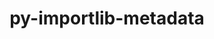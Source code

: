 ---
title: "py-importlib-metadata"
layout: cache
categories: [package, develop-2024-12-29]
meta: {"versions": ["7.0.1"], "compilers": ["gcc@=10.5.0", "gcc@=11.1.0", "gcc@=11.4.0", "gcc@=13.3.0", "gcc@=9.4.0", "oneapi@=2024.2.1"], "oss": ["centos7", "rhel8", "ubuntu20.04", "ubuntu22.04"], "platforms": ["linux"], "targets": ["aarch64", "neoverse_v2", "ppc64le", "x86_64_v3"], "stacks": ["data-vis-sdk", "developer-tools-aarch64-linux-gnu", "developer-tools-x86_64_v3-linux-gnu", "e4s", "e4s-neoverse-v2", "e4s-oneapi", "e4s-power", "root"], "num_specs": 12, "num_specs_by_stack": {"developer-tools-x86_64_v3-linux-gnu": 1, "root": 12, "developer-tools-aarch64-linux-gnu": 1, "e4s-power": 2, "data-vis-sdk": 1, "e4s-neoverse-v2": 2, "e4s": 2, "e4s-oneapi": 3}}
spec_details: [{"hash": "7havhmnxgkaeqp3qyheorngua2yrl55j", "compiler": "gcc@=10.5.0", "versions": ["7.0.1"], "os": "centos7", "platform": "linux", "target": "x86_64_v3", "variants": ["build_system=python_pip"], "stacks": ["developer-tools-x86_64_v3-linux-gnu", "root"], "size": "-", "tarball": "https://binaries.spack.io/develop-2024-12-29/build_cache/linux-centos7-x86_64_v3/gcc-10.5.0/py-importlib-metadata-7.0.1/linux-centos7-x86_64_v3-gcc-10.5.0-py-importlib-metadata-7.0.1-7havhmnxgkaeqp3qyheorngua2yrl55j.spack"}, {"hash": "5zr3a6sjip7ib43e7rpetpoeatnsl7so", "compiler": "gcc@=13.3.0", "versions": ["7.0.1"], "os": "rhel8", "platform": "linux", "target": "aarch64", "variants": ["build_system=python_pip"], "stacks": ["developer-tools-aarch64-linux-gnu", "root"], "size": "-", "tarball": "https://binaries.spack.io/develop-2024-12-29/build_cache/linux-rhel8-aarch64/gcc-13.3.0/py-importlib-metadata-7.0.1/linux-rhel8-aarch64-gcc-13.3.0-py-importlib-metadata-7.0.1-5zr3a6sjip7ib43e7rpetpoeatnsl7so.spack"}, {"hash": "244m2q3irtt43hva4m5uzah5dceng3if", "compiler": "gcc@=9.4.0", "versions": ["7.0.1"], "os": "ubuntu20.04", "platform": "linux", "target": "ppc64le", "variants": ["build_system=python_pip"], "stacks": ["root", "e4s-power"], "size": "-", "tarball": "https://binaries.spack.io/develop-2024-12-29/build_cache/linux-ubuntu20.04-ppc64le/gcc-9.4.0/py-importlib-metadata-7.0.1/linux-ubuntu20.04-ppc64le-gcc-9.4.0-py-importlib-metadata-7.0.1-244m2q3irtt43hva4m5uzah5dceng3if.spack"}, {"hash": "ztuefqbkvsyw2umfc4dsto2ybswy2755", "compiler": "gcc@=9.4.0", "versions": ["7.0.1"], "os": "ubuntu20.04", "platform": "linux", "target": "ppc64le", "variants": ["build_system=python_pip"], "stacks": ["root", "e4s-power"], "size": "-", "tarball": "https://binaries.spack.io/develop-2024-12-29/build_cache/linux-ubuntu20.04-ppc64le/gcc-9.4.0/py-importlib-metadata-7.0.1/linux-ubuntu20.04-ppc64le-gcc-9.4.0-py-importlib-metadata-7.0.1-ztuefqbkvsyw2umfc4dsto2ybswy2755.spack"}, {"hash": "rk77gfnaojyac6pfxhzl6ftfrkhcqlzc", "compiler": "gcc@=11.1.0", "versions": ["7.0.1"], "os": "ubuntu20.04", "platform": "linux", "target": "x86_64_v3", "variants": ["build_system=python_pip"], "stacks": ["root", "data-vis-sdk"], "size": "-", "tarball": "https://binaries.spack.io/develop-2024-12-29/build_cache/linux-ubuntu20.04-x86_64_v3/gcc-11.1.0/py-importlib-metadata-7.0.1/linux-ubuntu20.04-x86_64_v3-gcc-11.1.0-py-importlib-metadata-7.0.1-rk77gfnaojyac6pfxhzl6ftfrkhcqlzc.spack"}, {"hash": "t2cc266u25tfstbg6rwtygrg4xyj3a5d", "compiler": "gcc@=11.4.0", "versions": ["7.0.1"], "os": "ubuntu22.04", "platform": "linux", "target": "neoverse_v2", "variants": ["build_system=python_pip"], "stacks": ["root", "e4s-neoverse-v2"], "size": "-", "tarball": "https://binaries.spack.io/develop-2024-12-29/build_cache/linux-ubuntu22.04-neoverse_v2/gcc-11.4.0/py-importlib-metadata-7.0.1/linux-ubuntu22.04-neoverse_v2-gcc-11.4.0-py-importlib-metadata-7.0.1-t2cc266u25tfstbg6rwtygrg4xyj3a5d.spack"}, {"hash": "mkt7nl735pbxkigvsreneki63rodl7zl", "compiler": "gcc@=11.4.0", "versions": ["7.0.1"], "os": "ubuntu22.04", "platform": "linux", "target": "neoverse_v2", "variants": ["build_system=python_pip"], "stacks": ["root", "e4s-neoverse-v2"], "size": "-", "tarball": "https://binaries.spack.io/develop-2024-12-29/build_cache/linux-ubuntu22.04-neoverse_v2/gcc-11.4.0/py-importlib-metadata-7.0.1/linux-ubuntu22.04-neoverse_v2-gcc-11.4.0-py-importlib-metadata-7.0.1-mkt7nl735pbxkigvsreneki63rodl7zl.spack"}, {"hash": "5xh27by7knccumudhyt53oeeete7ouef", "compiler": "gcc@=11.4.0", "versions": ["7.0.1"], "os": "ubuntu22.04", "platform": "linux", "target": "x86_64_v3", "variants": ["build_system=python_pip"], "stacks": ["root", "e4s"], "size": "-", "tarball": "https://binaries.spack.io/develop-2024-12-29/build_cache/linux-ubuntu22.04-x86_64_v3/gcc-11.4.0/py-importlib-metadata-7.0.1/linux-ubuntu22.04-x86_64_v3-gcc-11.4.0-py-importlib-metadata-7.0.1-5xh27by7knccumudhyt53oeeete7ouef.spack"}, {"hash": "2m7spu3qqsnxnw65jegry3tpsqjrbhxj", "compiler": "gcc@=11.4.0", "versions": ["7.0.1"], "os": "ubuntu22.04", "platform": "linux", "target": "x86_64_v3", "variants": ["build_system=python_pip"], "stacks": ["root", "e4s"], "size": "-", "tarball": "https://binaries.spack.io/develop-2024-12-29/build_cache/linux-ubuntu22.04-x86_64_v3/gcc-11.4.0/py-importlib-metadata-7.0.1/linux-ubuntu22.04-x86_64_v3-gcc-11.4.0-py-importlib-metadata-7.0.1-2m7spu3qqsnxnw65jegry3tpsqjrbhxj.spack"}, {"hash": "m3f42q7dg3zfold4qqwyib76wh537gzo", "compiler": "oneapi@=2024.2.1", "versions": ["7.0.1"], "os": "ubuntu22.04", "platform": "linux", "target": "x86_64_v3", "variants": ["build_system=python_pip"], "stacks": ["root", "e4s-oneapi"], "size": "-", "tarball": "https://binaries.spack.io/develop-2024-12-29/build_cache/linux-ubuntu22.04-x86_64_v3/oneapi-2024.2.1/py-importlib-metadata-7.0.1/linux-ubuntu22.04-x86_64_v3-oneapi-2024.2.1-py-importlib-metadata-7.0.1-m3f42q7dg3zfold4qqwyib76wh537gzo.spack"}, {"hash": "vwzmszc36uwxspxfxgpci42hoqjv3n2p", "compiler": "oneapi@=2024.2.1", "versions": ["7.0.1"], "os": "ubuntu22.04", "platform": "linux", "target": "x86_64_v3", "variants": ["build_system=python_pip"], "stacks": ["root", "e4s-oneapi"], "size": "-", "tarball": "https://binaries.spack.io/develop-2024-12-29/build_cache/linux-ubuntu22.04-x86_64_v3/oneapi-2024.2.1/py-importlib-metadata-7.0.1/linux-ubuntu22.04-x86_64_v3-oneapi-2024.2.1-py-importlib-metadata-7.0.1-vwzmszc36uwxspxfxgpci42hoqjv3n2p.spack"}, {"hash": "glrqzpn357kuc3piv3kqukdfjj3zqgq2", "compiler": "oneapi@=2024.2.1", "versions": ["7.0.1"], "os": "ubuntu22.04", "platform": "linux", "target": "x86_64_v3", "variants": ["build_system=python_pip"], "stacks": ["root", "e4s-oneapi"], "size": "-", "tarball": "https://binaries.spack.io/develop-2024-12-29/build_cache/linux-ubuntu22.04-x86_64_v3/oneapi-2024.2.1/py-importlib-metadata-7.0.1/linux-ubuntu22.04-x86_64_v3-oneapi-2024.2.1-py-importlib-metadata-7.0.1-glrqzpn357kuc3piv3kqukdfjj3zqgq2.spack"}]
---